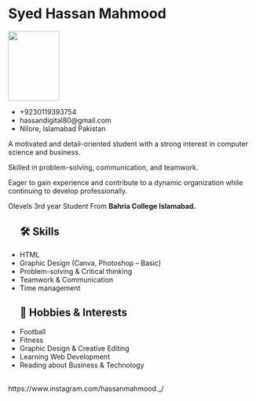 <!DOCTYPE html>
<html>
<head>
<h1>Syed Hassan Mahmood</h1>
</head>
<body>

<img src="C:\Users\Admin\Downloads/cv pic.jpeg" width="104" height="142">
<ul>

   <li>+9230119393754</li>
   <li>hassandigital80@gmail.com</li>
   <li>Nilore, Islamabad Pakistan</li>

</ul>
<p>A motivated and detail-oriented student with a strong interest in computer science and business.</p>
<p>Skilled in problem-solving, communication, and teamwork. </p>
<p>Eager to gain experience and contribute to a dynamic organization while continuing to develop professionally.</p>
<p>Olevels 3rd year Student From <b>Bahria College Islamabad.</b></p>
<ul>
<h2>🛠️ Skills</h2>

   <li>HTML</li>
   <li>Graphic Design (Canva, Photoshop – Basic)</li>
   <li>Problem-solving & Critical thinking</li>
   <li>Teamwork & Communication</li>
   <li>Time management</li>

</ul>
<ul>
<h2>🧩 Hobbies & Interests</h2>

   <li>Football </li>
   <li>Fitness</li>
   <li>Graphic Design & Creative Editing</li>
   <li>Learning Web Development</li>
   <li>Reading about Business & Technology</li>

</ul>
<br>
<a>https://www.instagram.com/hassanmahmood._/</a>
</body>
</html>
